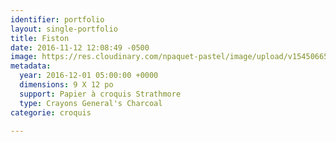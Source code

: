 ```yaml
---
identifier: portfolio
layout: single-portfolio
title: Fiston
date: 2016-11-12 12:08:49 -0500
image: https://res.cloudinary.com/npaquet-pastel/image/upload/v1545066551/Fiston-bande-dessin%C3%A9e-fusain-23-X-28-cm-2016-.jpg
metadata:
  year: 2016-12-01 05:00:00 +0000
  dimensions: 9 X 12 po
  support: Papier à croquis Strathmore
  type: Crayons General's Charcoal
categorie: croquis

---
```

